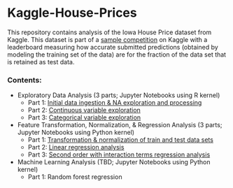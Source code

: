 # Kaggle-House-Prices

This repository contains analysis of the Iowa House Price dataset from Kaggle. This dataset is part of a [sample competition](https://www.kaggle.com/competitions/house-prices-advanced-regression-techniques) on Kaggle with a leaderboard measuring how accurate submitted predictions (obtained by modeling the training set of the data) are for the fraction of the data set that is retained as test data.

### Contents:
- Exploratory Data Analysis (3 parts; Jupyter Notebooks using R kernel)
  - Part 1: [Initial data ingestion & NA exploration and processing](https://github.com/GoldenKnight09/Kaggle-House-Prices/blob/main/Exploratory_Data_Analysis_Notebooks/Exploratory%20Data%20Analysis%20-%20Part%201.ipynb)
  - Part 2: [Continuous variable exploration](https://github.com/GoldenKnight09/Kaggle-House-Prices/blob/main/Exploratory_Data_Analysis_Notebooks/Exploratory%20Data%20Analysis%20-%20Part%202.ipynb)
  - Part 3: [Categorical variable exploration](https://github.com/GoldenKnight09/Kaggle-House-Prices/blob/main/Exploratory_Data_Analysis_Notebooks/Exploratory%20Data%20Analysis%20-%20Part%203.ipynb)
- Feature Transformation, Normalization, & Regression Analysis (3 parts; Jupyter Notebooks using Python kernel)
  - Part 1: [Transformation & normalization of train and test data sets](https://github.com/GoldenKnight09/Kaggle-House-Prices/blob/main/Feature_Transformation_Normalization_%26_Regression_Analysis/Feature%20Manip%2C%20Transform%2C%20Normalize.ipynb)
  - Part 2: [Linear regression analysis](https://github.com/GoldenKnight09/Kaggle-House-Prices/blob/main/Feature_Transformation_Normalization_%26_Regression_Analysis/Linear%20Regression%20Analysis.ipynb)
  - Part 3: [Second order with interaction terms regression analysis](https://github.com/GoldenKnight09/Kaggle-House-Prices/blob/main/Feature_Transformation_Normalization_%26_Regression_Analysis/Second%20Order%20with%20Interaction%20Regression%20Analysis.ipynb)
- Machine Learning Analysis (TBD; Jupyter Notebooks using Python kernel)
  - Part 1: Random forest regression
